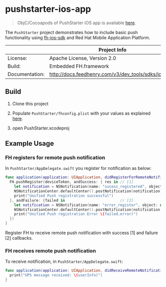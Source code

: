 # pushstarter-ios-app 

> ObjC/Cocoapods of PushStarter iOS app is available [here](https://github.com/feedhenry-templates/pushstarter-ios-app/tree/cocoapods).

The ```PushStarter``` project demonstrates how to include basic push functionality using [fh-ios-sdk](https://github.com/feedhenry/fh-ios-sdk) and Red Hat Mobile Application Platform.

|                 | Project Info  |
| --------------- | ------------- |
| License:        | Apache License, Version 2.0  |
| Build:          | Embedded FH.framework  |
| Documentation:  | http://docs.feedhenry.com/v3/dev_tools/sdks/ios.html|

## Build

1. Clone this project

2. Populate ```PushStarter/fhconfig.plist``` with your values as explained [here](http://docs.feedhenry.com/v3/dev_tools/sdks/ios.html#ios-configure).

3. open PushStarter.xcodeproj

## Example Usage

### FH registers for remote push notification

In ```PushStarter/AppDelegate.swift``` you register for notification as below:

```Swift
func application(application: UIApplication, didRegisterForRemoteNotificationsWithDeviceToken deviceToken: NSData) {
  FH.pushRegister(deviceToken, andSuccess: { res in // [1]
    let notification = NSNotification(name: "sucess_registered", object: nil)
    NSNotificationCenter.defaultCenter().postNotification(notification)
    print("Unified Push registration successful")
  }, andFailure: {failed in                         // [2]
    let notification = NSNotification(name: "error_register", object: nil)
    NSNotificationCenter.defaultCenter().postNotification(notification)
    print("Unified Push registration Error \(failed.error)")
  })
}
```
Register FH to receive remote push notification with success [1] and failure [2] callbacks.

### FH receives remote push notification

To receive notification, in ```PushStarter/AppDelegate.swift```:

```Swift
func application(application: UIApplication, didReceiveRemoteNotification userInfo: [NSObject: AnyObject]) {
  print("UPS message received: \(userInfo)")
}
```

